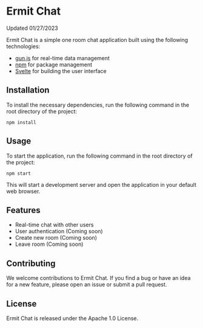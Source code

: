 # Ermit Chat

Updated 01/27/2023

Ermit Chat is a simple one room chat application built using the following technologies:

- [gun.js](https://gun.eco/) for real-time data management
- [npm](https://www.npmjs.com/) for package management
- [Svelte](https://svelte.dev/) for building the user interface

## Installation

To install the necessary dependencies, run the following command in the root directory of the project:

```
npm install
```


## Usage

To start the application, run the following command in the root directory of the project:

```
npm start
```


This will start a development server and open the application in your default web browser.

## Features

- Real-time chat with other users
- User authentication (Coming soon)
- Create new room (Coming soon)
- Leave room (Coming soon)

## Contributing

We welcome contributions to Ermit Chat. If you find a bug or have an idea for a new feature, please open an issue or submit a pull request.

## License

Ermit Chat is released under the Apache 1.0 License.

